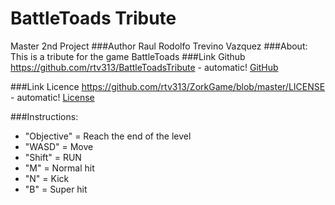 # BattleToads Tribute
Master 2nd Project
###Author
Raul Rodolfo Trevino Vazquez
###About:
This is a tribute for the game BattleToads
###Link Github
https://github.com/rtv313/BattleToadsTribute - automatic!
[GitHub](https://github.com/rtv313/BattleToadsTribute)

###Link Licence
https://github.com/rtv313/ZorkGame/blob/master/LICENSE - automatic!
[License](https://github.com/rtv313/ZorkGame/blob/master/LICENSE)

###Instructions:

* "Objective" = Reach the end of the level
* "WASD" = Move
* "Shift" = RUN
* "M" = Normal hit
* "N" = Kick
* "B" = Super hit



